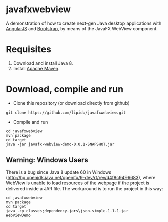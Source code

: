 javafxwebview
=============

A demonstration of how to create next-gen Java desktop applications with [AngularJS](https://www.angularjs.org) and [Bootstrap](http://getbootstrap.com), by means of the JavaFX WebView component.

Requisites
==========
1. Download and install Java 8.
2. Install [Apache Maven](http://maven.apache.org).


Download, compile and run
=========================
* Clone this repository (or download directly from github)
```
git clone https://github.com/lipido/javafxwebview.git
```
* Compile and run
```
cd javafxwebview
mvn package
cd target
java -jar javafx-webview-demo-0.0.1-SNAPSHOT.jar
```

Warning: Windows Users
-------------
There is a bug since Java 8 update 60 in Windows (http://hg.openjdk.java.net/openjfx/9-dev/rt/rev/d4f8c9496683),
where WebView is unable to load resources of the webpage if the project is delivered inside a JAR file.
The workaround is to run the project in this way:
```
cd javafxwebview
mvn package
cd target
java -cp classes;dependency-jars\json-simple-1.1.1.jar
WebViewDemo
```
